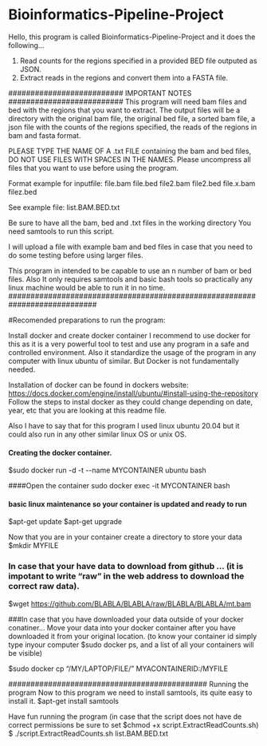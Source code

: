 # Bioinformatics-Pipeline-Project


Hello, this program is called Bioinformatics-Pipeline-Project and it does the following…
1. Read counts for the regions specified in a provided BED file outputed as JSON.
2. Extract reads in the regions and convert them into a FASTA file.

########################## IMPORTANT NOTES  ##########################
This program will need bam files and bed with the regions that you want to extract. 
The output files will be a directory with the original bam file, the original bed file, a sorted bam file, 
a json file with the counts of the regions specified, the reads of the regions in bam and fasta format. 

PLEASE TYPE THE NAME OF A .txt FILE containing the bam
and bed files, DO NOT USE FILES WITH SPACES IN THE NAMES.
Please uncompress all files that you want to use before using the program.

Format example for inputfile:
file.bam file.bed
file2.bam file2.bed
file.x.bam filez.bed

See example file: list.BAM.BED.txt

Be sure to have all the bam, bed and .txt files in the working directory
You need samtools to run this script.

I will upload a file with example bam and bed files in case that you need to do some testing before using larger files.

This program in intended to be capable to use an n number of bam or bed files. Also It only requires samtools and basic bash tools
so practically any linux machine would be able to run it in no time.
############################################################################

#Recomended preparations to run the program:

Install docker and create docker container 
I recommend to use docker for this as it is a very powerful tool to test and use any program in a safe and controlled environment. 
Also it standardize the usage of the program in any computer with linux ubuntu of similar. 
But Docker is not fundamentally needed. 

Installation of docker can be found in dockers website: 
https://docs.docker.com/engine/install/ubuntu/#install-using-the-repository
Follow the steps to instal docker as they could change depending on date, year, etc that you are looking at this readme file. 

Also I have to say that for this program I used linux ubuntu 20.04 but it could also run in any other similar linux OS or unix OS. 

#### Creating the docker container. 
$sudo docker run -d -t --name MYCONTAINER ubuntu bash

####Open the container 
sudo docker exec -it MYCONTAINER bash

#### basic linux maintenance so your container is updated and ready to run
$apt-get update 
$apt-get upgrade

Now that you are in your container create a directory to store your data 
$mkdir MYFILE

### In case that your have data to download from github … (it is impotant to write “raw” in the web address to download the correct raw data). 
$wget https://github.com/BLABLA/BLABLA/raw/BLABLA/BLABLA/mt.bam

###In case that you have downloaded your data outside of your docker conatiner... Move your data into your docker container 
after you have downloaded it from your original location. (to know your container id simply type inyour computer $sudo docker ps, 
and a list of all your containers will be visible)

$sudo docker cp “/MY/LAPTOP/FILE/” MYACONTAINERID:/MYFILE

#############################################
Running the program
Now to this program we need to install samtools, its quite easy to install it.
$apt-get install samtools

Have fun running the program (in case that the script does not have de correct permissions be sure to set $chmod +x script.ExtractReadCounts.sh)
$ ./script.ExtractReadCounts.sh list.BAM.BED.txt

